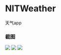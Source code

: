# NITWeather
天气app
### 截图
![](http://o7of88839.bkt.clouddn.com/1.jpg)
![](http://o7of88839.bkt.clouddn.com/2.jpg)
![](http://o7of88839.bkt.clouddn.com/3.jpg)
